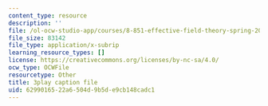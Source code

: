 ```yaml
---
content_type: resource
description: ''
file: /ol-ocw-studio-app/courses/8-851-effective-field-theory-spring-2013/6299016522a6504d9b5de9cb148cadc1_AFQnH_upWBY.vtt
file_size: 83142
file_type: application/x-subrip
learning_resource_types: []
license: https://creativecommons.org/licenses/by-nc-sa/4.0/
ocw_type: OCWFile
resourcetype: Other
title: 3play caption file
uid: 62990165-22a6-504d-9b5d-e9cb148cadc1
---
```

